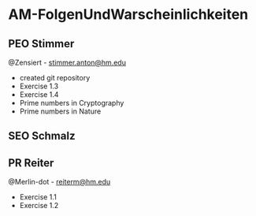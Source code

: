 # AM-FolgenUndWarscheinlichkeiten

## PEO Stimmer
@Zensiert - stimmer.anton@hm.edu
 * created git repository
 * Exercise 1.3
 * Exercise 1.4
 * Prime numbers in Cryptography
 * Prime numbers in Nature

## SEO Schmalz

## PR  Reiter 
@Merlin-dot - reiterm@hm.edu
 * Exercise 1.1
 * Exercise 1.2

